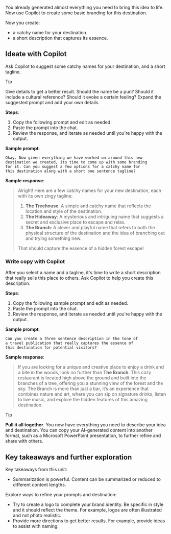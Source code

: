 You already generated almost everything you need to bring this idea to life. Now use Copilot to create some basic branding for this destination.

Now you create:
- a catchy name for your destination.
- a short description that captures its essence.

## Ideate with Copilot
Ask Copilot to suggest some catchy names for your destination, and a short tagline.

> [!TIP]
> Give details to get a better result. Should the name be a pun? Should it include a cultural reference? Should it evoke a certain feeling? Expand the suggested prompt and add your own details.

**Steps**:
1. Copy the following prompt and edit as needed.
2. Paste the prompt into the chat.
3. Review the response, and iterate as needed until you're happy with the output.

**Sample prompt**:
``` 
Okay. Now given everything we have worked on around this new 
destination we created, its time to come up with some branding
for it. Can you suggest a few options for a catchy name for 
this destination along with a short one sentence tagline?

```
**Sample response**:

> Alright! Here are a few catchy names for your new destination, each with its own zingy tagline:
> 1. **The Treehouse**: A simple and catchy name that reflects the location and style of the destination.
> 2. **The Hideaway**: A mysterious and intriguing name that suggests a secret and exclusive place to escape and relax.
> 3. **The Branch**: A clever and playful name that refers to both the physical structure of the destination and the idea of branching out and trying something new.
> 
> That should capture the essence of a hidden forest escape!

### Write copy with Copilot
After you select a name and a tagline, it's time to write a short description that really sells this place to others. Ask Copilot to help you create this description.

**Steps**:
1. Copy the following sample prompt and edit as needed.
2. Paste the prompt into the chat.
3. Review the response, and iterate as needed until you're happy with the output.

**Sample prompt**:
``` 
Can you create a three sentence description in the tone of 
a travel publication that really captures the essence of 
this destination for potential visitors? 

```
**Sample response**:

> If you are looking for a unique and creative place to enjoy a drink and a bite in the woods, look no further than **The Branch**. This cozy restaurant is located high above the ground and built into the branches of a tree, offering you a stunning view of the forest and the sky. The Branch is more than just a bar, it’s an experience that combines nature and art, where you can sip on signature drinks, listen to live music, and explore the hidden features of this amazing destination.

> [!TIP]
> **Pull it all together**. You now have everything you need to describe your idea and destination. You can copy your AI-generated content into another format, such as a Microsoft PowerPoint presentation, to further refine and share with others.

## Key takeaways and further exploration

Key takeaways from this unit:

- Summarization is powerful. Content can be summarized or reduced to different content lengths.

Explore ways to refine your prompts and destination:

- Try to create a logo to complete your brand identity. Be specific in style and it should reflect the theme. For example, logos are often illustrated and not photo realistic.  
- Provide more directions to get better results. For example, provide ideas to assist with naming.